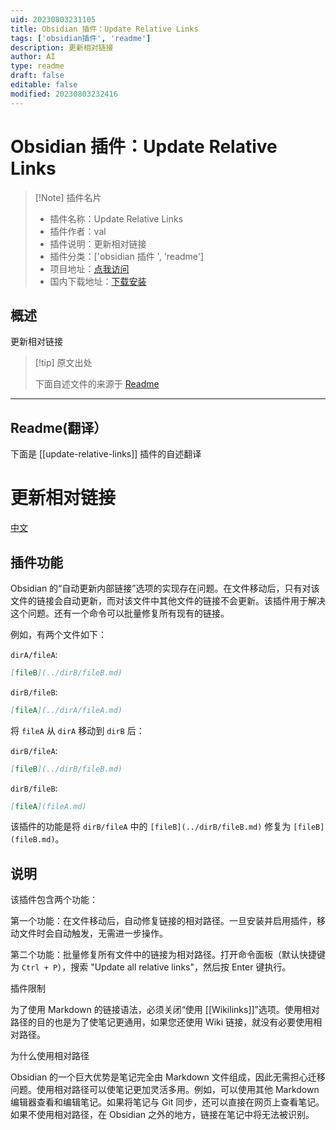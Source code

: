 ```yaml
---
uid: 20230803231105
title: Obsidian 插件：Update Relative Links
tags: ['obsidian插件', 'readme']
description: 更新相对链接
author: AI
type: readme
draft: false
editable: false
modified: 20230803232416
---
```


# Obsidian 插件：Update Relative Links

> [!Note] 插件名片
> - 插件名称：Update Relative Links
> - 插件作者：val
> - 插件说明：更新相对链接
> - 插件分类：['obsidian 插件 ', 'readme']
> - 项目地址：[点我访问](https://github.com/val3344/obsidian-update-relative-links)
> - 国内下载地址：[下载安装](https://pkmer.cn/products/plugin/pluginMarket/?update-relative-links)

## 概述

更新相对链接

> [!tip] 原文出处
>
>下面自述文件的来源于 [Readme](https://ghproxy.net/https://raw.githubusercontent.com/val3344/obsidian-update-relative-links/master/README.md)
>

---

## Readme(翻译）

下面是 [[update-relative-links]] 插件的自述翻译

# 更新相对链接

[中文](./README_zh.md)

## 插件功能

Obsidian 的“自动更新内部链接”选项的实现存在问题。在文件移动后，只有对该文件的链接会自动更新，而对该文件中其他文件的链接不会更新。该插件用于解决这个问题。还有一个命令可以批量修复所有现有的链接。

例如，有两个文件如下：

`dirA/fileA`:

````markdown
[fileB](../dirB/fileB.md)
````

`dirB/fileB`:

````markdown
[fileA](../dirA/fileA.md)
````

将 `fileA` 从 `dirA` 移动到 `dirB` 后：

`dirB/fileA`:

````markdown
[fileB](../dirB/fileB.md)
````

`dirB/fileB`:

````markdown
[fileA](fileA.md)
````

该插件的功能是将 `dirB/fileA` 中的 `[fileB](../dirB/fileB.md)` 修复为 `[fileB](fileB.md)`。

## 说明

该插件包含两个功能：

第一个功能：在文件移动后，自动修复链接的相对路径。一旦安装并启用插件，移动文件时会自动触发，无需进一步操作。

第二个功能：批量修复所有文件中的链接为相对路径。打开命令面板（默认快捷键为 `Ctrl + P`），搜索 "Update all relative links"，然后按 Enter 键执行。

插件限制

为了使用 Markdown 的链接语法，必须关闭“使用 [[Wikilinks]]”选项。使用相对路径的目的也是为了使笔记更通用，如果您还使用 Wiki 链接，就没有必要使用相对路径。

为什么使用相对路径

Obsidian 的一个巨大优势是笔记完全由 Markdown 文件组成，因此无需担心迁移问题。使用相对路径可以使笔记更加灵活多用。例如，可以使用其他 Markdown 编辑器查看和编辑笔记。如果将笔记与 Git 同步，还可以直接在网页上查看笔记。如果不使用相对路径，在 Obsidian 之外的地方，链接在笔记中将无法被识别。
